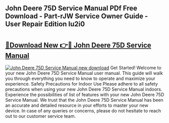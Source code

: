 ## John Deere 75D Service Manual PDf Free Download - Part-rJW Service Owner Guide - User Repair Edition Iu2i0

# <h2><a href="http://bc89479.oget.top/?id=John+Deere+75D+Service+Manual">🔗Download New 👉🔴 John Deere 75D Service Manual</a></h2>

[![John Deere 75D Service Manual new download](https://i.imgur.com/5g1atiW.png)](http://bc89479.oget.top/?id=John+Deere+75D+Service+Manual)
Get Started! Welcome to your new John Deere 75D Service Manual user manual. This guide will walk you through everything you need to know to operate and maximize your experience. Safety Precautions for Indoor Use Please adhere to all safety precautions when using your new John Deere 75D Service Manual indoors. Experience the possibilities of list of features with your new John Deere 75D Service Manual. We trust that the John Deere 75D Service Manual has been an accurate and detailed resource in your efforts to master your new device. In case of any queries or concerns, please do not hesitate to reach out to our customer service team.
